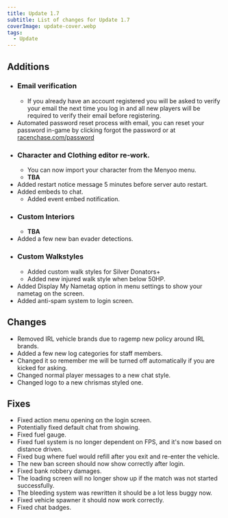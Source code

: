 ```yaml
---
title: Update 1.7
subtitle: List of changes for Update 1.7
coverImage: update-cover.webp
tags:
  - Update
---
```


## Additions

- ### Email verification
  - If you already have an account registered you will be asked to verify your email the next time you log in and all new players will be required to verify their email before registering.
- Automated password reset process with email, you can reset your password in-game by clicking forgot the password or at [racenchase.com/password](https://racenchase.com/password)
- ### Character and Clothing editor re-work.
  - You can now import your character from the Menyoo menu.
  - **TBA**
- Added restart notice message 5 minutes before server auto restart.
- Added embeds to chat.
  - Added event embed notification.
- ### Custom Interiors
  - **TBA**
- Added a few new ban evader detections.
- ### Custom Walkstyles
  - Added custom walk styles for Silver Donators+
  - Added new injured walk style when below 50HP.
- Added Display My Nametag option in menu settings to show your nametag on the screen.
- Added anti-spam system to login screen.

## Changes

- Removed IRL vehicle brands due to ragemp new policy around IRL brands.
- Added a few new log categories for staff members.
- Changed it so remember me will be turned off automatically if you are kicked for asking.
- Changed normal player messages to a new chat style.
- Changed logo to a new chrismas styled one.

## Fixes

- Fixed action menu opening on the login screen.
- Potentially fixed default chat from showing.
- Fixed fuel gauge.
- Fixed fuel system is no longer dependent on FPS, and it's now based on distance driven.
- Fixed bug where fuel would refill after you exit and re-enter the vehicle.
- The new ban screen should now show correctly after login.
- Fixed bank robbery damages.
- The loading screen will no longer show up if the match was not started successfully.
- The bleeding system was rewritten it should be a lot less buggy now.
- Fixed vehicle spawner it should now work correctly.
- Fixed chat badges.
